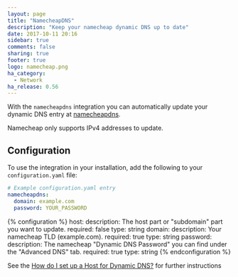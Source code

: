 ```yaml
---
layout: page
title: "NamecheapDNS"
description: "Keep your namecheap dynamic DNS up to date"
date: 2017-10-11 20:16
sidebar: true
comments: false
sharing: true
footer: true
logo: namecheap.png
ha_category:
  - Network
ha_release: 0.56
---
```


With the `namecheapdns` integration you can automatically update your dynamic DNS entry at [namecheapdns](https://www.namecheap.com/store/domains/freedns/).

<p class='note warning'>
Namecheap only supports IPv4 addresses to update.
</p>

## Configuration

To use the integration in your installation, add the following to your `configuration.yaml` file:

```yaml
# Example configuration.yaml entry
namecheapdns:
  domain: example.com
  password: YOUR_PASSWORD
```

{% configuration %}
  host:
    description: The host part or "subdomain" part you want to update.
    required: false
    type: string
  domain:
    description: Your namecheap TLD (example.com).
    required: true
    type: string
  password:
    description: The namecheap "Dynamic DNS Password" you can find under the "Advanced DNS" tab.
    required: true
    type: string
{% endconfiguration %}

See the [How do I set up a Host for Dynamic DNS?](https://www.namecheap.com/support/knowledgebase/article.aspx/43/11/how-do-i-set-up-a-host-for-dynamic-dns) for further instructions
